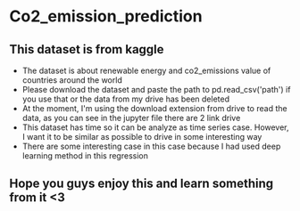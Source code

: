 # Co2_emission_prediction
## This dataset is from kaggle 
- The dataset is about renewable energy and co2_emissions value of countries around the world
- Please download the dataset and paste the path to pd.read_csv('path') if you use that or the data from my drive has been deleted
- At the moment, I'm using the download extension from drive to read the data, as you can see in the jupyter file there are 2 link drive
- This dataset has time so it can be analyze as time series case. However, I want it to be similar as possible to drive in some interesting way
- There are some interesting case in this case because I had used deep learning method in this regression
## Hope you guys enjoy this and learn something from it <3

